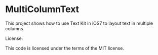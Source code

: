 MultiColumnText
===============

This project shows how to use Text Kit in iOS7 to layout text in multiple columns.


License:

This code is licensed under the terms of the MIT license.
